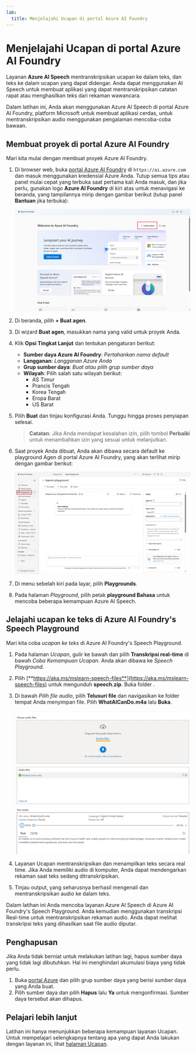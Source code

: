 ```yaml
---
lab:
  title: Menjelajahi Ucapan di portal Azure AI Foundry
---
```


# Menjelajahi Ucapan di portal Azure AI Foundry

Layanan **Azure AI Speech** mentranskripsikan ucapan ke dalam teks, dan teks ke dalam ucapan yang dapat didengar. Anda dapat menggunakan AI Speech untuk membuat aplikasi yang dapat mentranskripsikan catatan rapat atau menghasilkan teks dari rekaman wawancara.

Dalam latihan ini, Anda akan menggunakan Azure AI Speech di portal Azure AI Foundry, platform Microsoft untuk membuat aplikasi cerdas, untuk mentranskripsikan audio menggunakan pengalaman mencoba-coba bawaan. 

## Membuat proyek di portal Azure AI Foundry

Mari kita mulai dengan membuat proyek Azure AI Foundry.

1. Di browser web, buka [portal Azure AI Foundry](https://ai.azure.com) di `https://ai.azure.com` dan masuk menggunakan kredensial Azure Anda. Tutup semua tips atau panel mulai cepat yang terbuka saat pertama kali Anda masuk, dan jika perlu, gunakan logo **Azure AI Foundry** di kiri atas untuk menavigasi ke beranda, yang tampilannya mirip dengan gambar berikut (tutup panel **Bantuan** jika terbuka):

    ![Tangkapan layar beranda Azure AI Foundry dengan agen terpilih.](./media/azure-ai-foundry-home-page.png)

1. Di beranda, pilih **+ Buat agen**.

1. Di wizard **Buat agen**, masukkan nama yang valid untuk proyek Anda. 

1. Klik **Opsi Tingkat Lanjut** dan tentukan pengaturan berikut:
    - **Sumber daya Azure AI Foundry**: *Pertahankan nama default*
    - **Langganan**: *Langganan Azure Anda*
    - **Grup sumber daya**: *Buat atau pilih grup sumber daya*
    - **Wilayah**: Pilih salah satu wilayah berikut:
        * AS Timur
        * Prancis Tengah
        * Korea Tengah
        * Eropa Barat
        * US Barat

1. Pilih **Buat** dan tinjau konfigurasi Anda. Tunggu hingga proses penyiapan selesai.

    >**Catatan**: Jika Anda mendapat kesalahan izin, pilih tombol **Perbaiki** untuk menambahkan izin yang sesuai untuk melanjutkan.

1. Saat proyek Anda dibuat, Anda akan dibawa secara default ke playground Agen di portal Azure AI Foundry, yang akan terlihat mirip dengan gambar berikut:

    ![Tangkapan layar detail proyek Azure AI di portal Azure AI Foundry.](./media/ai-foundry-project-2.png)
 
1. Di menu sebelah kiri pada layar, pilih **Playgrounds**.

1. Pada halaman *Playground*, pilih petak **playground Bahasa** untuk mencoba beberapa kemampuan Azure AI Speech.

## Jelajahi ucapan ke teks di Azure AI Foundry's Speech Playground

Mari kita coba *ucapan ke teks* di Azure AI Foundry's Speech Playground. 

1. Pada halaman *Ucapan*, gulir ke bawah dan pilih **Transkripsi real-time** di bawah *Coba Kemampuan Ucapan*. Anda akan dibawa ke *Speech Playground*. 

1. Pilih [**https://aka.ms/mslearn-speech-files**](https://aka.ms/mslearn-speech-files) untuk mengunduh **speech.zip**. Buka folder . 

1. Di bawah *Pilih file audio*, pilih **Telusuri file** dan navigasikan ke folder tempat Anda menyimpan file. Pilih **WhatAICanDo.m4a** lalu **Buka**.

    ![Telusuri file](media/recognize-synthesize-speech/browse-files-speech.png)

1. Layanan Ucapan mentranskripsikan dan menampilkan teks secara real time. Jika Anda memiliki audio di komputer, Anda dapat mendengarkan rekaman saat teks sedang ditranskripsikan.

1. Tinjau output, yang seharusnya berhasil mengenali dan mentranskripsikan audio ke dalam teks.

Dalam latihan ini Anda mencoba layanan Azure AI Speech di Azure AI Foundry's Speech Playground. Anda kemudian menggunakan transkripsi Real-time untuk mentranskripsikan rekaman audio. Anda dapat melihat transkripsi teks yang dihasilkan saat file audio diputar.

## Penghapusan

Jika Anda tidak berniat untuk melakukan latihan lagi, hapus sumber daya yang tidak lagi dibutuhkan. Hal ini menghindari akumulasi biaya yang tidak perlu.

1. Buka [portal Azure]( https://portal.azure.com) dan pilih grup sumber daya yang berisi sumber daya yang Anda buat.
1. Pilih sumber daya dan pilih **Hapus** lalu **Ya** untuk mengonfirmasi. Sumber daya tersebut akan dihapus.

## Pelajari lebih lanjut

Latihan ini hanya menunjukkan beberapa kemampuan layanan Ucapan. Untuk mempelajari selengkapnya tentang apa yang dapat Anda lakukan dengan layanan ini, lihat [halaman Ucapan](https://azure.microsoft.com/services/cognitive-services/speech-services).
